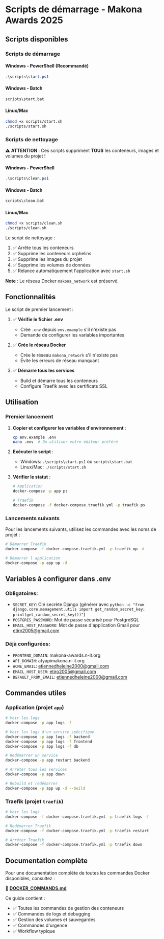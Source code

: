 # Scripts de démarrage - Makona Awards 2025

## Scripts disponibles

### Scripts de démarrage

#### Windows - PowerShell (Recommandé)
```powershell
.\scripts\start.ps1
```

#### Windows - Batch
```cmd
scripts\start.bat
```

#### Linux/Mac
```bash
chmod +x scripts/start.sh
./scripts/start.sh
```

### Scripts de nettoyage

⚠️ **ATTENTION** : Ces scripts suppriment **TOUS** les conteneurs, images et volumes du projet !

#### Windows - PowerShell
```powershell
.\scripts\clean.ps1
```

#### Windows - Batch
```cmd
scripts\clean.bat
```

#### Linux/Mac
```bash
chmod +x scripts/clean.sh
./scripts/clean.sh
```

Le script de nettoyage :
1. ✅ Arrête tous les conteneurs
2. ✅ Supprime les conteneurs orphelins
3. ✅ Supprime les images du projet
4. ✅ Supprime les volumes de données
5. ✅ Relance automatiquement l'application avec `start.sh`

**Note** : Le réseau Docker `makona_network` est préservé.

## Fonctionnalités

Le script de premier lancement :

1. ✅ **Vérifie le fichier .env**
   - Crée `.env` depuis `env.example` s'il n'existe pas
   - Demande de configurer les variables importantes

2. ✅ **Crée le réseau Docker**
   - Crée le réseau `makona_network` s'il n'existe pas
   - Évite les erreurs de réseau manquant

3. ✅ **Démarre tous les services**
   - Build et démarre tous les conteneurs
   - Configure Traefik avec les certificats SSL

## Utilisation

### Premier lancement

1. **Copier et configurer les variables d'environnement** :
   ```bash
   cp env.example .env
   nano .env  # Ou utiliser votre éditeur préféré
   ```

2. **Exécuter le script** :
   - Windows: `.\scripts\start.ps1` ou `scripts\start.bat`
   - Linux/Mac: `./scripts/start.sh`

3. **Vérifier le statut** :
   ```bash
   # Application
   docker-compose -p app ps
   
   # Traefik
   docker-compose -f docker-compose.traefik.yml -p traefik ps
   ```

### Lancements suivants

Pour les lancements suivants, utilisez les commandes avec les noms de projet :

```bash
# Démarrer Traefik
docker-compose -f docker-compose.traefik.yml -p traefik up -d

# Démarrer l'application
docker-compose -p app up -d
```

## Variables à configurer dans .env

### Obligatoires:
- `SECRET_KEY`: Clé secrète Django (générer avec `python -c "from django.core.management.utils import get_random_secret_key; print(get_random_secret_key())"`)
- `POSTGRES_PASSWORD`: Mot de passe sécurisé pour PostgreSQL
- `EMAIL_HOST_PASSWORD`: Mot de passe d'application Gmail pour etiro2005@gmail.com

### Déjà configurées:
- `FRONTEND_DOMAIN`: makona-awards.n-it.org
- `API_DOMAIN`: atyapimakona.n-it.org
- `ACME_EMAIL`: etiennedheleine2000@gmail.com
- `EMAIL_HOST_USER`: etiro2005@gmail.com
- `DEFAULT_FROM_EMAIL`: etiennedheleine2000@gmail.com

## Commandes utiles

### Application (projet `app`)

```bash
# Voir les logs
docker-compose -p app logs -f

# Voir les logs d'un service spécifique
docker-compose -p app logs -f backend
docker-compose -p app logs -f frontend
docker-compose -p app logs -f db

# Redémarrer un service
docker-compose -p app restart backend

# Arrêter tous les services
docker-compose -p app down

# Rebuild et redémarrer
docker-compose -p app up -d --build
```

### Traefik (projet `traefik`)

```bash
# Voir les logs
docker-compose -f docker-compose.traefik.yml -p traefik logs -f

# Redémarrer Traefik
docker-compose -f docker-compose.traefik.yml -p traefik restart

# Arrêter Traefik
docker-compose -f docker-compose.traefik.yml -p traefik down
```

## Documentation complète

Pour une documentation complète de toutes les commandes Docker disponibles, consultez :

📖 **[DOCKER_COMMANDS.md](./DOCKER_COMMANDS.md)**

Ce guide contient :
- ✅ Toutes les commandes de gestion des conteneurs
- ✅ Commandes de logs et debugging
- ✅ Gestion des volumes et sauvegardes
- ✅ Commandes d'urgence
- ✅ Workflow typique